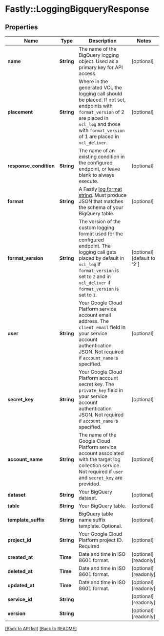 # Fastly::LoggingBigqueryResponse

## Properties

| Name | Type | Description | Notes |
| ---- | ---- | ----------- | ----- |
| **name** | **String** | The name of the BigQuery logging object. Used as a primary key for API access. | [optional] |
| **placement** | **String** | Where in the generated VCL the logging call should be placed. If not set, endpoints with `format_version` of 2 are placed in `vcl_log` and those with `format_version` of 1 are placed in `vcl_deliver`.  | [optional] |
| **response_condition** | **String** | The name of an existing condition in the configured endpoint, or leave blank to always execute. | [optional] |
| **format** | **String** | A Fastly [log format string](https://docs.fastly.com/en/guides/custom-log-formats). Must produce JSON that matches the schema of your BigQuery table. | [optional] |
| **format_version** | **String** | The version of the custom logging format used for the configured endpoint. The logging call gets placed by default in `vcl_log` if `format_version` is set to `2` and in `vcl_deliver` if `format_version` is set to `1`.  | [optional][default to &#39;2&#39;] |
| **user** | **String** | Your Google Cloud Platform service account email address. The `client_email` field in your service account authentication JSON. Not required if `account_name` is specified. | [optional] |
| **secret_key** | **String** | Your Google Cloud Platform account secret key. The `private_key` field in your service account authentication JSON. Not required if `account_name` is specified. | [optional] |
| **account_name** | **String** | The name of the Google Cloud Platform service account associated with the target log collection service. Not required if `user` and `secret_key` are provided. | [optional] |
| **dataset** | **String** | Your BigQuery dataset. | [optional] |
| **table** | **String** | Your BigQuery table. | [optional] |
| **template_suffix** | **String** | BigQuery table name suffix template. Optional. | [optional] |
| **project_id** | **String** | Your Google Cloud Platform project ID. Required | [optional] |
| **created_at** | **Time** | Date and time in ISO 8601 format. | [optional][readonly] |
| **deleted_at** | **Time** | Date and time in ISO 8601 format. | [optional][readonly] |
| **updated_at** | **Time** | Date and time in ISO 8601 format. | [optional][readonly] |
| **service_id** | **String** |  | [optional][readonly] |
| **version** | **String** |  | [optional][readonly] |

[[Back to API list]](../../README.md#endpoints) [[Back to README]](../../README.md)

